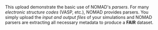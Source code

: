 This upload demonstrate the basic use of NOMAD's *parsers*. For many *electronic
structure codes* (VASP, etc.), NOMAD provides parsers. You simply upload
the *input and output files* of your simulations and NOMAD parsers are extracting
all necessary metadata to produce a **FAIR** dataset.